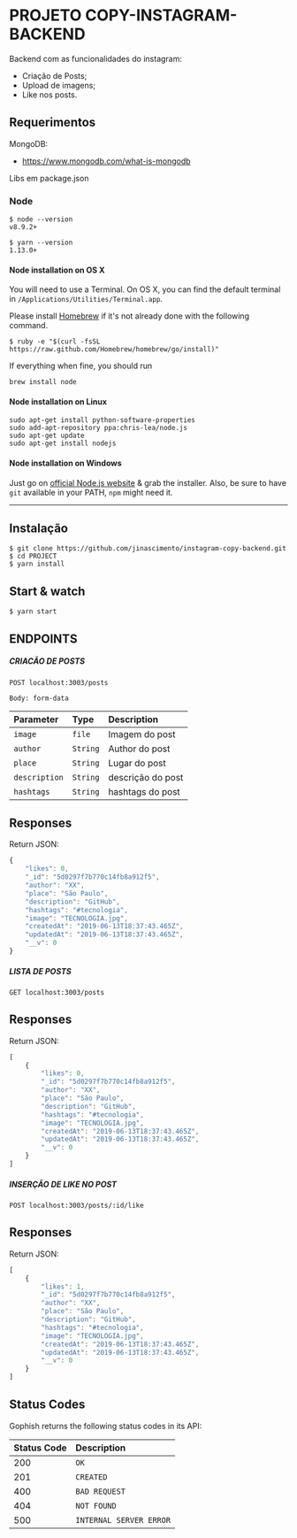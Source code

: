 # PROJETO COPY-INSTAGRAM-BACKEND
Backend com as funcionalidades do instagram:
 - Criação de Posts;
 - Upload de imagens;
 - Like nos posts.
 

## Requerimentos

MongoDB: 
 - https://www.mongodb.com/what-is-mongodb
 
Libs em package.json

### Node

    $ node --version
    v8.9.2+

    $ yarn --version
    1.13.0+

#### Node installation on OS X

You will need to use a Terminal. On OS X, you can find the default terminal in
`/Applications/Utilities/Terminal.app`.

Please install [Homebrew](http://brew.sh/) if it's not already done with the following command.

    $ ruby -e "$(curl -fsSL https://raw.github.com/Homebrew/homebrew/go/install)"

If everything when fine, you should run

    brew install node

#### Node installation on Linux

    sudo apt-get install python-software-properties
    sudo add-apt-repository ppa:chris-lea/node.js
    sudo apt-get update
    sudo apt-get install nodejs

#### Node installation on Windows

Just go on [official Node.js website](http://nodejs.org/) & grab the installer.
Also, be sure to have `git` available in your PATH, `npm` might need it.

---

## Instalação

    $ git clone https://github.com/jinascimento/instagram-copy-backend.git
    $ cd PROJECT
    $ yarn install
     
## Start & watch

    $ yarn start

## ENDPOINTS

##### CRIACÃO DE POSTS

```http
POST localhost:3003/posts
```

```
Body: form-data
```

| Parameter | Type | Description |
| :--- | :--- | :--- |
| `image` | `file` | Imagem do post |
| `author` | `String` | Author do post |
| `place` | `String` | Lugar do post |
| `description` | `String` | descrição do post |
| `hashtags` | `String` | hashtags do post |

## Responses

Return JSON:

```javascript
{
    "likes": 0,
    "_id": "5d0297f7b770c14fb8a912f5",
    "author": "XX",
    "place": "São Paulo",
    "description": "GitHub",
    "hashtags": "#tecnologia",
    "image": "TECNOLOGIA.jpg",
    "createdAt": "2019-06-13T18:37:43.465Z",
    "updatedAt": "2019-06-13T18:37:43.465Z",
    "__v": 0
}
```

##### LISTA DE POSTS

```http
GET localhost:3003/posts
```

## Responses

Return JSON:

```javascript
[
    {
        "likes": 0,
        "_id": "5d0297f7b770c14fb8a912f5",
        "author": "XX",
        "place": "São Paulo",
        "description": "GitHub",
        "hashtags": "#tecnologia",
        "image": "TECNOLOGIA.jpg",
        "createdAt": "2019-06-13T18:37:43.465Z",
        "updatedAt": "2019-06-13T18:37:43.465Z",
        "__v": 0
    }
]
```

##### INSERÇÃO DE LIKE NO POST

```http
POST localhost:3003/posts/:id/like
```

## Responses

Return JSON:

```javascript
[
    {
        "likes": 1,
        "_id": "5d0297f7b770c14fb8a912f5",
        "author": "XX",
        "place": "São Paulo",
        "description": "GitHub",
        "hashtags": "#tecnologia",
        "image": "TECNOLOGIA.jpg",
        "createdAt": "2019-06-13T18:37:43.465Z",
        "updatedAt": "2019-06-13T18:37:43.465Z",
        "__v": 0
    }
]
```

## Status Codes

Gophish returns the following status codes in its API:

| Status Code | Description |
| :--- | :--- |
| 200 | `OK` |
| 201 | `CREATED` |
| 400 | `BAD REQUEST` |
| 404 | `NOT FOUND` |
| 500 | `INTERNAL SERVER ERROR` |


